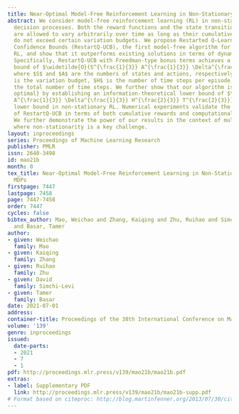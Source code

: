 ```yaml
---
title: Near-Optimal Model-Free Reinforcement Learning in Non-Stationary Episodic MDPs
abstract: We consider model-free reinforcement learning (RL) in non-stationary Markov
  decision processes. Both the reward functions and the state transition functions
  are allowed to vary arbitrarily over time as long as their cumulative variations
  do not exceed certain variation budgets. We propose Restarted Q-Learning with Upper
  Confidence Bounds (RestartQ-UCB), the first model-free algorithm for non-stationary
  RL, and show that it outperforms existing solutions in terms of dynamic regret.
  Specifically, RestartQ-UCB with Freedman-type bonus terms achieves a dynamic regret
  bound of $\widetilde{O}(S^{\frac{1}{3}} A^{\frac{1}{3}} \Delta^{\frac{1}{3}} H T^{\frac{2}{3}})$,
  where $S$ and $A$ are the numbers of states and actions, respectively, $\Delta>0$
  is the variation budget, $H$ is the number of time steps per episode, and $T$ is
  the total number of time steps. We further show that our algorithm is \emph{nearly
  optimal} by establishing an information-theoretical lower bound of $\Omega(S^{\frac{1}{3}}
  A^{\frac{1}{3}} \Delta^{\frac{1}{3}} H^{\frac{2}{3}} T^{\frac{2}{3}})$, the first
  lower bound in non-stationary RL. Numerical experiments validate the advantages
  of RestartQ-UCB in terms of both cumulative rewards and computational efficiency.
  We further demonstrate the power of our results in the context of multi-agent RL,
  where non-stationarity is a key challenge.
layout: inproceedings
series: Proceedings of Machine Learning Research
publisher: PMLR
issn: 2640-3498
id: mao21b
month: 0
tex_title: Near-Optimal Model-Free Reinforcement Learning in Non-Stationary Episodic
  MDPs
firstpage: 7447
lastpage: 7458
page: 7447-7458
order: 7447
cycles: false
bibtex_author: Mao, Weichao and Zhang, Kaiqing and Zhu, Ruihao and Simchi-Levi, David
  and Basar, Tamer
author:
- given: Weichao
  family: Mao
- given: Kaiqing
  family: Zhang
- given: Ruihao
  family: Zhu
- given: David
  family: Simchi-Levi
- given: Tamer
  family: Basar
date: 2021-07-01
address:
container-title: Proceedings of the 38th International Conference on Machine Learning
volume: '139'
genre: inproceedings
issued:
  date-parts:
  - 2021
  - 7
  - 1
pdf: http://proceedings.mlr.press/v139/mao21b/mao21b.pdf
extras:
- label: Supplementary PDF
  link: http://proceedings.mlr.press/v139/mao21b/mao21b-supp.pdf
# Format based on citeproc: http://blog.martinfenner.org/2013/07/30/citeproc-yaml-for-bibliographies/
---
```

